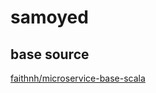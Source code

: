 # samoyed

## base source
[faithnh/microservice-base-scala](https://github.com/faithnh/microservice-base-scala)
